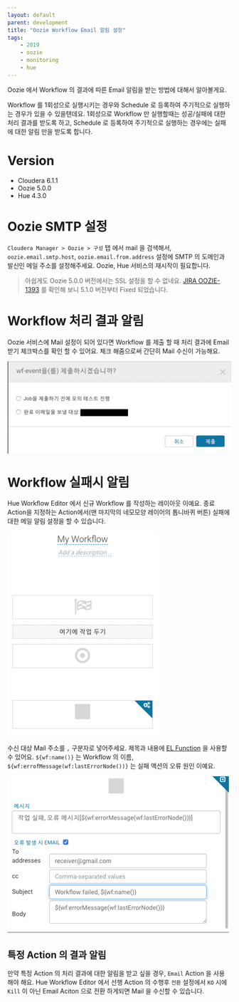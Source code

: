 ```yaml
---
layout: default
parent: development
title: "Oozie Workflow Email 알림 설정"
tags: 
    - 2019
    - oozie 
    - monitoring 
    - hue
---
```


Oozie 에서 Workflow 의 결과에 따른 Email 알림을 받는 방법에 대해서 알아볼게요. 

Workflow 를 1회성으로 실행시키는 경우와 Schedule 로 등록하여 주기적으로 실행하는 경우가 있을 수 있을텐데요.
1회성으로 Workflow 만 실행할때는 성공/실패에 대한 처리 결과를 받도록 하고, 
Schedule 로 등록하여 주기적으로 실행하는 경우에는 실패에 대한 알림 만을 받도록 합니다.

# Version
* Cloudera 6.1.1
* Oozie 5.0.0
* Hue 4.3.0

# Oozie SMTP 설정
`Cloudera Manager > Oozie > 구성` 탭 에서 mail 을 검색해서,
`oozie.email.smtp.host`, `oozie.email.from.address` 설정에 SMTP 의 도메인과 발신인 메일 주소를 설정해주세요.
Oozie, Hue 서비스의 재시작이 필요합니다.

> 아쉽게도 Oozie 5.0.0 버전에서는 SSL 설정을 할 수 없네요.
> [JIRA OOZIE-1393](https://issues.apache.org/jira/browse/OOZIE-1393) 를 확인해 보니 5.1.0 버전부터 Fixed 되었습니다.

# Workflow 처리 결과 알림
Oozie 서비스에 Mail 설정이 되어 있다면 Workflow 를 제출 할 때 처리 결과에 Email 받기 체크박스를 확인 할 수 있어요.
체크 해줌으로써 간단히 Mail 수신이 가능해요.

![](/assets/images/2019/2019-08-14-18-03-26.png)

# Workflow 실패시 알림

Hue Workflow Editor 에서 신규 Workflow 를 작성하는 레이아웃 이예요. 
종료 Action을 지정하는 Action에서(맨 마지막의 네모모양 레이어의 톱니바퀴 버튼) 실패에 대한 메일 알림 설정을 할 수 있습니다.

![](/assets/images/2019/2019-08-14-18-10-51.png)

수신 대상 Mail 주소를 `,` 구분자로 넣어주세요. 제목과 내용에 
[EL Function](https://oozie.apache.org/docs/5.0.0/WorkflowFunctionalSpec.html#a4.2_Expression_Language_Functions)
 을 사용할 수 있어요. 
`${wf:name()}` 는 Workflow 의 이름, `${wf:errofMessage(wf:lastErrorNode())}` 는 실패 액션의 오류 원인 이예요.

![](/assets/images/2019/2019-08-14-18-13-43.png)

## 특정 Action 의 결과 알림
만약 특정 Action 의 처리 결과에 대한 알림을 받고 싶을 경우, `Email` Action 을 사용 해야 해요.
Hue Workflow Editor 에서 선행 Action 의 수행후 `전환` 설정에서 `KO` 시에 `Kill` 이 아닌 Email Aciton 으로 전환 하게되면 Mail 을 수신할 수 있습니다. 



